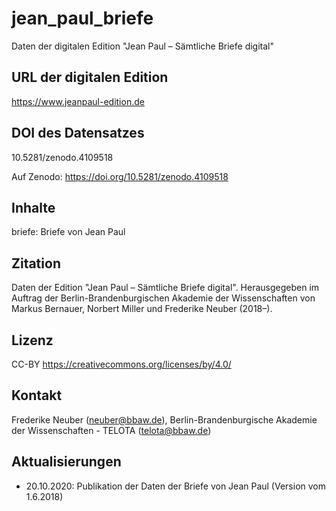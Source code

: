 # jean_paul_briefe
Daten der digitalen Edition "Jean Paul – Sämtliche Briefe digital"

## URL der digitalen Edition

https://www.jeanpaul-edition.de

## DOI des Datensatzes

10.5281/zenodo.4109518

Auf Zenodo: https://doi.org/10.5281/zenodo.4109518

## Inhalte

briefe: Briefe von Jean Paul

## Zitation

Daten der Edition "Jean Paul – Sämtliche Briefe digital". Herausgegeben im Auftrag der Berlin-Brandenburgischen Akademie der Wissenschaften von Markus Bernauer, Norbert Miller und Frederike Neuber (2018–).

## Lizenz

CC-BY https://creativecommons.org/licenses/by/4.0/

## Kontakt

Frederike Neuber (neuber@bbaw.de), Berlin-Brandenburgische Akademie der Wissenschaften - TELOTA (telota@bbaw.de)

## Aktualisierungen

* 20.10.2020: Publikation der Daten der Briefe von Jean Paul (Version vom 1.6.2018)
